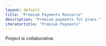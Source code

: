 ```yaml
---
layout: default
title: "Premium Payments Resource"
description: "Premium payments for plans."
iteratortitle: "Premium Payments"
---
```


Project is collaborative.